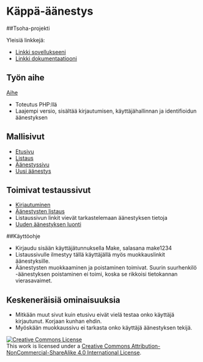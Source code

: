 # Käppä-äänestys
##Tsoha-projekti

Yleisiä linkkejä:

* [Linkki sovellukseeni](https://jttakkin.users.cs.helsinki.fi/tsoha)
* [Linkki dokumentaatiooni](doc/Dokumentaatio.pdf)

## Työn aihe

[Aihe](http://advancedkittenry.github.io/suunnittelu_ja_tyoymparisto/aiheet/Aanestys.html)

* Toteutus PHP:llä
* Laajempi versio, sisältää kirjautumisen, käyttäjähallinnan ja identifioidun äänestyksen

## Mallisivut

* [Etusivu](http://jttakkin.users.cs.helsinki.fi/tsoha/suunnitelmat/etusivu)
* [Listaus](http://jttakkin.users.cs.helsinki.fi/tsoha/suunnitelmat/listaus)
* [Äänestyssivu](http://jttakkin.users.cs.helsinki.fi/tsoha/suunnitelmat/aanestys)
* [Uusi äänestys](http://jttakkin.users.cs.helsinki.fi/tsoha/suunnitelmat/uusi)


## Toimivat testaussivut
* [Kirjautuminen](https://jttakkin.users.cs.helsinki.fi/tsoha/login)
* [Äänestysten listaus](https://jttakkin.users.cs.helsinki.fi/tsoha/aanestys/listaus)
* Listaussivun linkit vievät tarkastelemaan äänestyksen tietoja
* [Uuden äänestyksen luonti](https://jttakkin.users.cs.helsinki.fi/tsoha/aanestys/uusi)

##Käyttöohje
* Kirjaudu sisään käyttäjätunnuksella Make, salasana make1234
* Listaussivulle ilmestyy tällä käyttäjällä myös muokkauslinkit äänestyksille.
* Äänestysten muokkaaminen ja poistaminen toimivat. Suurin suurhenkilö -äänestyksen poistaminen ei toimi, koska se rikkoisi tietokannan vierasavaimet.


## Keskeneräisiä ominaisuuksia
* Mitkään muut sivut kuin etusivu eivät vielä testaa onko käyttäjä kirjautunut. Korjaan kunhan ehdin.
* Myöskään muokkaussivu ei tarkasta onko käyttäjä äänestyksen tekijä.


<a rel="license" href="http://creativecommons.org/licenses/by-nc-sa/4.0/"><img alt="Creative Commons License" style="border-width:0" src="https://i.creativecommons.org/l/by-nc-sa/4.0/80x15.png" /></a><br />This work is licensed under a <a rel="license" href="http://creativecommons.org/licenses/by-nc-sa/4.0/">Creative Commons Attribution-NonCommercial-ShareAlike 4.0 International License</a>.